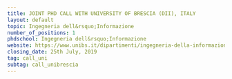 ```yaml
---
title: JOINT PHD CALL WITH UNIVERSITY OF BRESCIA (DII), ITALY
layout: default
topic: Ingegneria dell&rsquo;Informazione
number_of_positions: 1
phdschool: Ingegneria dell&rsquo;Informazione
website: https://www.unibs.it/dipartimenti/ingegneria-della-informazione
closing_date: 25th July, 2019
tag: call_uni
subtag: call_unibrescia
---
```

